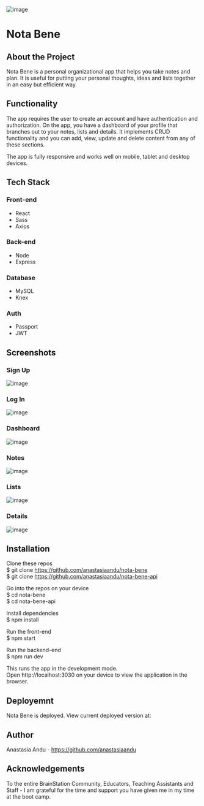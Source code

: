 ![image](./screenshots/header.JPG)

# **Nota Bene**

## About the Project 
Nota Bene is a personal organizational app that helps you take notes and plan. It is useful for putting your personal thoughts, ideas and lists together in an easy but efficient way.


## Functionality
The app requires the user to create an account and have authentication and authorization. On the app, you have a dashboard of your profile that branches out to your notes, lists and details. It implements CRUD functionality and you can add, view, update and delete content from any of these sections.

The app is fully responsive and works well on mobile, tablet and desktop devices.


## Tech Stack 
### **Front-end**
- React 
- Sass
- Axios

### **Back-end**
- Node
- Express

### **Database**
- MySQL
- Knex

### **Auth**
- Passport
- JWT


## Screenshots
### Sign Up
![image](./screenshots/src/assets/logos/nb-logo-gradient.svg)
### Log In
![image](./screenshots/login.JPG)
### Dashboard
![image](./screenshots/dashboard.JPG)
### Notes
![image](./screenshots/notes.JPG)
### Lists
![image](./screenshots/lists.JPG)
### Details
![image](./screenshots/details.JPG)


## Installation
Clone these repos  
$ git clone https://github.com/anastasiaandu/nota-bene  
$ git clone https://github.com/anastasiaandu/nota-bene-api  

Go into the repos on your device  
$ cd nota-bene  
$ cd nota-bene-api

Install dependencies  
$ npm install

Run the front-end  
$ npm start

Run the backend-end  
$ npm run dev  

This runs the app in the development mode.  
Open http://localhost:3030 on your device to view the application in the browser.


## Deployemnt
Nota Bene is deployed. View current deployed version at: 


## Author
Anastasia Andu - https://github.com/anastasiaandu


## Acknowledgements
To the entire BrainStation Community, Educators, Teaching Assistants and Staff -
I am grateful for the time and support you have given me in my time at the boot camp.
